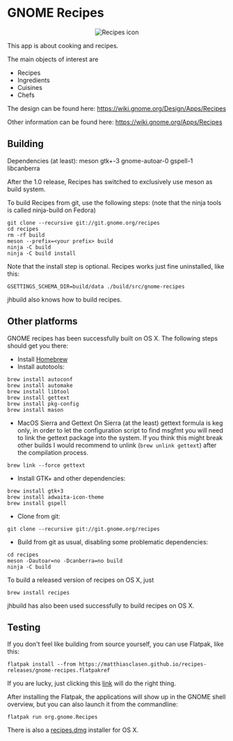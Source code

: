 GNOME Recipes
=============

<p align="center">
  <img src="https://github.com/matthiasclasen/gr/blob/master/data/icons/512x512/org.gnome.Recipes.png?raw=true" alt="Recipes icon"/>
</p>

This app is about cooking and recipes.

The main objects of interest are

- Recipes
- Ingredients
- Cuisines
- Chefs

The design can be found here: https://wiki.gnome.org/Design/Apps/Recipes

Other information can be found here: https://wiki.gnome.org/Apps/Recipes

Building
--------

Dependencies (at least): meson gtk+-3 gnome-autoar-0 gspell-1 libcanberra

After the 1.0 release, Recipes has switched to exclusively use meson as build system.

To build Recipes from git, use the following steps: (note that the ninja tools is
called ninja-build on Fedora)

```
git clone --recursive git://git.gnome.org/recipes
cd recipes
rm -rf build
meson --prefix=<your prefix> build
ninja -C build
ninja -C build install
```

Note that the install step is optional. Recipes works just fine uninstalled, like this:

```
GSETTINGS_SCHEMA_DIR=build/data ./build/src/gnome-recipes
```

jhbuild also knows how to build recipes.

Other platforms
---------------

GNOME recipes has been successfully built on OS X. The following steps should get you there:

- Install [Homebrew](http://brew.sh/)
- Install autotools:
```
brew install autoconf
brew install automake
brew install libtool
brew install gettext
brew install pkg-config
brew install mason
```
- MacOS Sierra and Gettext
On Sierra (at the least) gettext formula is keg only, in order to let the configuration script
to find msgfmt you will need to link the gettext package into the system. If you think this might
break other builds I would recommend to unlink (``brew unlink gettext``) after the compilation process.
```
brew link --force gettext
```

- Install GTK+ and other dependencies:
```
brew install gtk+3
brew install adwaita-icon-theme
brew install gspell
```
- Clone from git:
```
git clone --recursive git://git.gnome.org/recipes
```
- Build from git as usual, disabling some problematic dependencies:
```
cd recipes
meson -Dautoar=no -Dcanberra=no build
ninja -C build
```
To build a released version of recipes on OS X, just

```
brew install recipes
```

jhbuild has also been used successfully to build recipes on OS X.

Testing
-------

If you don't feel like building from source yourself, you can use Flatpak, like this:

```
flatpak install --from https://matthiasclasen.github.io/recipes-releases/gnome-recipes.flatpakref
```

If you are lucky, just clicking this [link](https://matthiasclasen.github.io/recipes-releases/gnome-recipes.flatpakref) will do the right thing.

After installing the Flatpak, the applications will show up in the GNOME shell overview, but you can also launch it from the commandline:

```
flatpak run org.gnome.Recipes
```

There is also a [recipes.dmg](https://download.gnome.org/binaries/mac/recipes/) installer for OS X.
